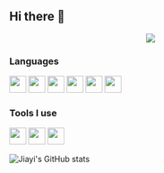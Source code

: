 ## Hi there 👋

<!--
**cj1ayi/cj1ayi** is a ✨ _special_ ✨ repository because its `README.md` (this file) appears on your GitHub profile.

Here are some ideas to get you started:

- 🔭 I’m currently working on ...
- 🌱 I’m currently learning ...
- 👯 I’m looking to collaborate on ...
- 🤔 I’m looking for help with ...
- 💬 Ask me about ...
- 📫 How to reach me: ...
- 😄 Pronouns: ...
- ⚡ Fun fact: ...
-->
<p align="center">
  <img src="https://capsule-render.vercel.app/api?text=Hey Everyone!🕹️&animation=fadeIn&type=waving&color=gradient&height=100"/>
</p>

### Languages
 <p align="left">
<img src="https://cdn.jsdelivr.net/gh/devicons/devicon@latest/icons/c/c-original.svg"width="30" height="30" />
<img src="https://cdn.jsdelivr.net/gh/devicons/devicon@latest/icons/java/java-original.svg"width="30" height="30"/>
<img src="https://cdn.jsdelivr.net/gh/devicons/devicon@latest/icons/html5/html5-original.svg" width="30" height="30"/>
<img src="https://cdn.jsdelivr.net/gh/devicons/devicon@latest/icons/css3/css3-original.svg"width="30" height="30" />
<img src="https://cdn.jsdelivr.net/gh/devicons/devicon@latest/icons/python/python-original.svg"width="30" height="30"/>
<img src="https://cdn.jsdelivr.net/gh/devicons/devicon@latest/icons/godot/godot-original.svg"width="30" height="30" />
  
### Tools I use
</p>
<p align="left">
<img src="https://cdn.jsdelivr.net/gh/devicons/devicon@latest/icons/fedora/fedora-original.svg"width="30" height="30" />
 <img src="https://cdn.jsdelivr.net/gh/devicons/devicon@latest/icons/vscode/vscode-original.svg"width="30" height="30" />
 <img src="https://cdn.jsdelivr.net/gh/devicons/devicon@latest/icons/figma/figma-original.svg"width="30" height="30" />
</p>

![Jiayi's GitHub stats](https://github-readme-stats.vercel.app/api?username=cj1ayi&show_icons=true&theme=transparent)
